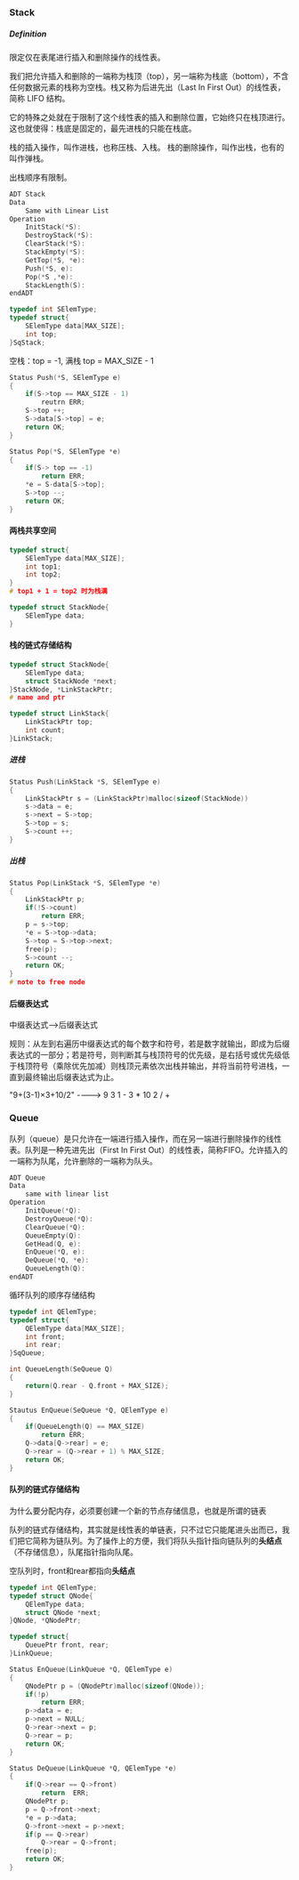 ### Stack

##### Definition

限定仅在表尾进行插入和删除操作的线性表。

我们把允许插入和删除的一端称为栈顶（top），另一端称为栈底（bottom），不含任何数据元素的栈称为空栈。栈又称为后进先出（Last In First Out）的线性表，简称 LIFO 结构。

它的特殊之处就在于限制了这个线性表的插入和删除位置，它始终只在栈顶进行。这也就使得：栈底是固定的，最先进栈的只能在栈底。

栈的插入操作，叫作进栈，也称压栈、入栈。
栈的删除操作，叫作出栈，也有的叫作弹栈。

出栈顺序有限制。

```c
ADT Stack
Data 
	Same with Linear List
Operation
	InitStack(*S):
	DestroyStack(*S):
	ClearStack(*S):
	StackEmpty(*S):
	GetTop(*S, *e):
	Push(*S, e):
	Pop(*S ,*e):
	StackLength(S):
endADT
```

```c
typedef int SElemType;
typedef struct{
	SElemType data[MAX_SIZE];
	int top;
}SqStack;
```

空栈：top = -1, 满栈 top = MAX_SIZE - 1

```c
Status Push(*S, SElemType e)
{
	if(S->top == MAX_SIZE - 1)
		reutrn ERR;
	S->top ++;
	S->data[S->top] = e;
	return OK;
}
```

```c
Status Pop(*S, SElemType *e)
{
	if(S-> top == -1)
		return ERR;
	*e = S-data[S->top];
	S->top --;
	return OK;
}
```

#### 两栈共享空间

```c
typedef struct{
	SElemType data[MAX_SIZE];
	int top1;
	int top2;
}
# top1 + 1 = top2 时为栈满
```

```c
typedef struct StackNode{
	SElemType data;
}
```

#### 栈的链式存储结构

```c
typedef struct StackNode{
	SElemType data;
	struct StackNode *next;
}StackNode, *LinkStackPtr;
# name and ptr

typedef struct LinkStack{
    LinkStackPtr top;
    int count;
}LinkStack;
```

##### 进栈

```c
Status Push(LinkStack *S, SElemType e)
{
	LinkStackPtr s = (LinkStackPtr)malloc(sizeof(StackNode))
	s->data = e;
    s->next = S->top;
    S->top = s;
    S->count ++;
}
```

##### 出栈

```c
Status Pop(LinkStack *S, SElemType *e)
{
    LinkStackPtr p;
	if(!S->count)
        return ERR;
    p = s->top;
    *e = S->top->data;
    S->top = S->top->next;
    free(p);
    S->count --;
    return OK;
}
# note to free node
```

#### 后缀表达式

中缀表达式-->后缀表达式

规则：从左到右遍历中缀表达式的每个数字和符号，若是数字就输出，即成为后缀表达式的一部分；若是符号，则判断其与栈顶符号的优先级，是右括号或优先级低于栈顶符号（乘除优先加减）则栈顶元素依次出栈并输出，并将当前符号进栈，一直到最终输出后缀表达式为止。

"9+(3-1)×3+10/2"  ---->    9 3 1 - 3 * 10 2 / +

### Queue

队列（queue）是只允许在一端进行插入操作，而在另一端进行删除操作的线性表。队列是一种先进先出（First In First Out）的线性表，简称FIFO。允许插入的一端称为队尾，允许删除的一端称为队头。

```c
ADT Queue
Data
	same with linear list
Operation
	InitQueue(*Q):
	DestroyQueue(*Q):
	ClearQueue(*Q):
	QueueEmpty(Q):
	GetHead(Q, e):
	EnQueue(*Q, e):
	DeQueue(*Q, *e):
	QueueLength(Q):
endADT
```

循环队列的顺序存储结构

```c
typedef int QElemType;
typedef struct{
    QElemType data[MAX_SIZE];
    int front;
    int rear;
}SqQueue;
```

```c
int QueueLength(SeQueue Q)
{
    return(Q.rear - Q.front + MAX_SIZE);
}
```

```c
Stautus EnQueue(SeQueue *Q, QElemType e)
{
    if(QueueLength(Q) == MAX_SIZE)
        return ERR;
    Q->data[Q->rear] = e;
    Q->rear = (Q->rear + 1) % MAX_SIZE;
    return OK;
}
```

#### 队列的链式存储结构

为什么要分配内存，必须要创建一个新的节点存储信息，也就是所谓的链表

队列的链式存储结构，其实就是线性表的单链表，只不过它只能尾进头出而已，我们把它简称为链队列。为了操作上的方便，我们将队头指针指向链队列的**头结点**（不存储信息），队尾指针指向队尾。

空队列时，front和rear都指向**头结点**

```c
typedef int QElemType;
typedef struct QNode{
    QElemType data;
    struct QNode *next;
}QNode, *QNodePtr;

typedef struct{
    QueuePtr front, rear;
}LinkQueue;
```

```c
Status EnQueue(LinkQueue *Q, QElemType e)
{
	QNodePtr p = (QNodePtr)malloc(sizeof(QNode));
    if(!p)
        return ERR;
    p->data = e;
    p->next = NULL;
    Q->rear->next = p;
    Q->rear = p;
    return OK;
}

Status DeQueue(LinkQueue *Q, QElemType *e)
{
    if(Q->rear == Q->front)
        return  ERR;
    QNodePtr p;
    p = Q->front->next;
    *e = p->data;
    Q->front->next = p->next;
    if(p == Q->rear)
        Q->rear = Q->front;
    free(p);
    return OK;
}
```

